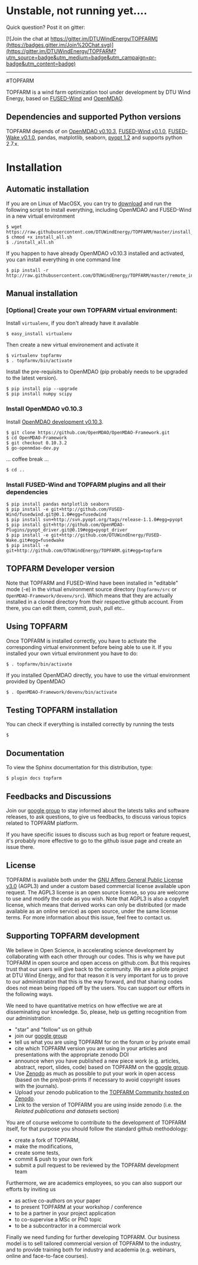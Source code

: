 # Unstable, not running yet....

Quick question? Post it on gitter:

[![Join the chat at https://gitter.im/DTUWindEnergy/TOPFARM](https://badges.gitter.im/Join%20Chat.svg)](https://gitter.im/DTUWindEnergy/TOPFARM?utm_source=badge&utm_medium=badge&utm_campaign=pr-badge&utm_content=badge)

--------


#TOPFARM

TOPFARM is a wind farm optimization tool under development by DTU Wind Energy, based on [FUSED-Wind](http://www.fusedwind.org) and [OpenMDAO](http://www.openmdao.org).


## Dependencies and supported Python versions

TOPFARM depends of on [OpenMDAO v0.10.3](https://github.com/OpenMDAO/OpenMDAO-Framework),
 [FUSED-Wind v0.1.0](https://github.com/fusedwind/fusedwind),
 [FUSED-Wake v0.1.0](https://github.com/DTUWindEnergy/FUSED-Wake), pandas, matplotlib, seaborn, [pyopt 1.2](http://pyopt.org)
  and supports python 2.7.x.


# Installation

## Automatic installation
If you are on Linux of MacOSX, you can try to [download](https://raw.githubusercontent.com/DTUWindEnergy/TOPFARM/master/install_all.sh)
 and run the following script to install everything, including OpenMDAO and FUSED-Wind in a new virtual environment

    $ wget https://raw.githubusercontent.com/DTUWindEnergy/TOPFARM/master/install_all.sh
    $ chmod +x install_all.sh
    $ ./install_all.sh

If you happen to have already OpenMDAO v0.10.3 installed and activated, you can install everything in one command line

    $ pip install -r http://raw.githubusercontent.com/DTUWindEnergy/TOPFARM/master/remote_install.txt
    

## Manual installation
### [Optional] Create your own TOPFARM virtual environment:
  
Install `virtualenv`, if you don't already have it available
 
    $ easy_install virtualenv
    
Then create a new virtual environement and activate it

    $ virtualenv topfarmv
    $ . topfarmv/bin/activate

Install the pre-requisits to OpenMDAO (pip probably needs to be upgraded to the latest version).

    $ pip install pip --upgrade 
    $ pip install numpy scipy

### Install OpenMDAO v0.10.3

Install [OpenMDAO development v0.10.3](https://github.com/OpenMDAO/OpenMDAO-Framework/tree/0.10.3).

    $ git clone https://github.com/OpenMDAO/OpenMDAO-Framework.git
    $ cd OpenMDAO-Framework
    $ git checkout 0.10.3.2  
    $ go-openmdao-dev.py
    
... coffee break ...

    $ cd ..

### Install FUSED-Wind and TOPFARM plugins and all their dependencies
    $ pip install pandas matplotlib seaborn
    $ pip install -e git+http://github.com/FUSED-Wind/fusedwind.git@0.1.0#egg=fusedwind
    $ pip install svn+http://svn.pyopt.org/tags/release-1.1.0#egg=pyopt
    $ pip install git+http://github.com/OpenMDAO-Plugins/pyopt_driver.git@0.19#egg=pyopt_driver
    $ pip install -e git+http://github.com/DTUWindEnergy/FUSED-Wake.git#egg=fusedwake    
    $ pip install -e git+http://github.com/DTUWindEnergy/TOPFARM.git#egg=topfarm

## TOPFARM Developer version

Note that TOPFARM and FUSED-Wind have been installed in "editable" mode (-e) in the virtual environment source directory
(`topfarmv/src` or `OpenMDAO-Framework/devenv/src`). Which means that they are actually installed in a 
cloned directory from their respective github account. From there, you can edit them, commit, push, pull etc..

## Using TOPFARM

Once TOPFARM is installed correctly, you have to activate the corresponding virtual environment before being able to use it.
If you installed your own virtual environment you have to do:

    $ . topfarmv/bin/activate

If you installed OpenMDAO directly, you have to use the virtual environment provided by OpenMDAO

    $ . OpenMDAO-Framework/devenv/bin/activate
    
## Testing TOPFARM installation

You can check if everything is installed correctly by running the tests

    $ 

## Documentation

To view the Sphinx documentation for this distribution, type:

    $ plugin docs topfarm
    
    
## Feedbacks and Discussions
Join our [google group](https://groups.google.com/forum/#!forum/topfarm) to stay informed about the latests talks and 
software releases, to ask questions, to give us feedbacks, to 
discuss various topics related to TOPFARM platform. 

If you have specific issues to discuss such as bug report or feature request, it's probably more effective to go to the 
github issue page and create an issue there.

## License

TOPFARM is available both under the [GNU Affero General Public License v3.0](http://en.wikipedia.org/wiki/Affero_General_Public_License) 
(AGPL3) and under a custom based commercial license available upon request. 
The AGPL3 license is an open source license, so you are welcome to use and modify the code as you wish. 
Note that AGPL3 is also a copyleft license, which means that derived works can only be distributed (or made available
as an online service) as open source, under the same license terms. For more information about this issue, feel free to contact us.


## Supporting TOPFARM development
We believe in Open Science, in accelerating science development by collaborating with each other through our codes. 
This is why we have put TOPFARM in open source and open access on github.com. But this requires trust that our users will 
give back to the community. We are a pilote project at DTU Wind Energy, and for that reason it is very important for us
to prove to our administration that this is the way forward, and that sharing codes does not mean being ripped off by the
users. You can support our efforts in the following ways.
 
We need to have quantitative metrics on how effective we are at disseminating 
our knowledge. So, please, help us getting recognition from our administration:

* "star" and "follow" us on github
* join our [google group](https://groups.google.com/forum/#!forum/topfarm)
* tell us what you are using TOPFARM for on the forum or by private email
* cite which TOPFARM version you are using in your articles and presentations with the appropriate zenodo DOI
* announce when you have published a new piece work (e.g. articles, abstract, report, slides, code) based on TOPFARM on 
the [google group](https://groups.google.com/forum/#!forum/topfarm). 
* Use [Zenodo](http:/zenodo.org) as much as possible to put your work in open access (based on the pre/post-prints if necessary to avoid copyright issues with the journals). 
* Upload your zenodo publication to the [TOPFARM Community hosted on Zenodo](https://zenodo.org/collection/user-topfarm).
* Link to the version of TOPFARM you are using inside zenodo (i.e. the *Related publications and datasets* section)
 
You are of course welcome to contribute to the development of TOPFARM itself, for that purpose you should follow the standard
github methodology: 

* create a fork of TOPFARM, 
* make the modifications, 
* create some tests, 
* commit & push to your own fork
* submit a pull request to be reviewed by the TOPFARM development team


Furthermore, we are academics employees, so you can also support our efforts by inviting us 

* as active co-authors on your paper
* to present TOPFARM at your workshop / conference
* to be a partner in your project application
* to co-supervise a MSc or PhD topic
* to be a subcontractor in a commercial work

Finally we need funding for further developing TOPFARM. Our business model is to sell tailored commercial version of 
TOPFARM to the industry, and to provide training both for industry and academia (e.g. webinars, online and face-to-face 
courses).
